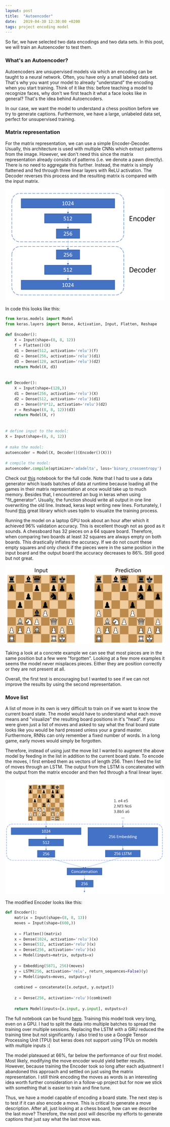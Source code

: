 ```yaml
---
layout: post
title:  "Autoencoder"
date:   2019-04-30 12:30:00 +0200
tags: project encoding model
---
```

So far, we have selected two data encodings and two data sets.
In this post, we will train an Autoencoder to test them.

### What's an Autoencoder?
Autoencoders are unsupervised models via which an encoding can be taught to a neural network.
Often, you have only a small labeled data set. That's why you want your model to already "understand" the encoding when you start training.
Think of it like this: before teaching a model to recognize faces, why don't we first teach it what a face looks like in general?
That's the idea behind Autoencoders.

In our case, we want the model to understand a chess position before we try to generate captions.
Furthermore, we have a large, unlabeled data set, perfect for unsupervised training.

### Matrix representation
For the matrix representation, we can use a simple Encoder-Decoder.
Usually, this architecture is used with multiple CNNs which extract patterns from the image. 
However, we don't need this since the matrix representation already consists of patterns (i.e. we denote a pawn directly).
There is no need to aggregate this further.
Instead, the matrix is simply flattened and fed through three linear layers with ReLU activation.
The Decoder reverses this process and the resulting matrix is compared with the input matrix.

![model architecture](../img/post_5_vis_1.PNG)

In code this looks like this:

~~~ python
from keras.models import Model
from keras.layers import Dense, Activation, Input, Flatten, Reshape

def Encoder():
    X = Input(shape=(8, 8, 12))
    f = Flatten()(X)
    d1 = Dense(512, activation='relu')(f)
    d2 = Dense(256, activation='relu')(d1)
    d3 = Dense(128, activation='relu')(d2)
    return Model(X, d3)


def Decoder():
    X = Input(shape=(128,))
    d1 = Dense(256, activation='relu')(X)
    d2 = Dense(512, activation='relu')(d1)
    d3 = Dense(8*8*12, activation='relu')(d2)
    r = Reshape((8, 8, 12))(d3)
    return Model(X, r)


# define input to the model:
X = Input(shape=(8, 8, 12))

# make the model:
autoencoder = Model(X, Decoder()(Encoder()(X)))

# compile the model:
autoencoder.compile(optimizer='adadelta', loss='binary_crossentropy')
~~~

Check out [this](https://github.com/RobinWeitzel/nn-project/blob/master/autoencoder.ipynb) notebook for the full code.
Note that I had to use a data generator which loads batches of data at runtime because loading all the games in their matrix representation at once would take up to much memory.
Besides that, I encountered an bug in keras when using "fit_generator".
Usually, the function should write all output in one line overwriting the old line.
Instead, keras kept writing new lines.
Fortunately, I found [this](https://github.com/bstriner/keras-tqdm) great library which uses tqdm to visualize the training process.

Running the model on a laptop GPU took about an hour after which it achieved 96% validation accuracy.
This is excellent though not as good as it sounds.
A chessboard has 32 pieces on a 64 square board.
Therefore, when comparing two boards at least 32 squares are always empty on both boards.
This drastically inflates the accuracy.
If we do not count these empty squares and only check if the pieces were in the same position in the input board and the output board the accuracy decreases to 86%.
Still good but not great.

![board comparison](../img/board_comp_1.PNG)

Taking a look at a concrete example we can see that most pieces are in the same position but a few were "forgotten".
Looking at a few more examples it seems the model never misplaces pieces.
Either they are position correctly or they are not present at all.

Overall, the first test is encouraging but I wanted to see if we can not improve the results by using the second representation.

### Move list
A list of move in its own is very difficult to train on if we want to know the current board state.
The model would have to understand what each move means and "visualize" the resulting board positions in it's "head".
If you were given just a list of moves and asked to say what the final board state looks like you would be hard pressed unless your a grand master.
Furthermore, RNNs can only remember a fixed number of words.
In a long game, early moves would simply be forgotten.

Therefore, instead of using just the move list I wanted to augment the above model by feeding in the list in addition to the current board state.
To encode the moves, I first embed them as vectors of length 256. Then I feed the list of moves through an LSTM.
The output from the LSTM is concatenated with the output from the matrix encoder and then fed through a final linear layer.

![model architecture](../img/post_5_vis_2.PNG)

The modified Encoder looks like this:

~~~ python
def Encoder():
    matrix = Input(shape=(8, 8, 13))
    moves = Input(shape=(600,))
    
    x = Flatten()(matrix)
    x = Dense(1024, activation='relu')(x)
    x = Dense(512, activation='relu')(x)
    x = Dense(256, activation='relu')(x)
    x = Model(inputs=matrix, outputs=x)
    
    y = Embedding(5871, 256)(moves)
    y = LSTM(256, activation='relu', return_sequences=False)(y)
    y = Model(inputs=moves, outputs=y)
    
    combined = concatenate([x.output, y.output])
    
    z = Dense(256, activation='relu')(combined)
    
    return Model(inputs=[x.input, y.input], outputs=z)
~~~

The full notebook can be found [here](https://github.com/RobinWeitzel/nn-project/blob/master/autoencoder2.ipynb).
Training this model took very long, even on a GPU.
I had to split the data into multiple batches to spread the training over multiple sessions.
Replacing the LSTM with a GRU reduced the training time but not significantly.
I also tried to use a Google Tensor Processing Unit (TPU) but keras does not support using TPUs on models with multiple inputs :(

The model plateaued at 66%, far below the performance of our first model.
Most likely, modifying the move encoder would yield better results.
However, because training the Encoder took so long after each adjustment I abandoned this approach and settled on just using the matrix representation.
I still think encoding the moves as words is an interesting idea worth further consideration in a follow-up project but for now we stick with something that is easier to train and fine tune.

Thus, we have a model capable of encoding a board state.
The next step is to test if it can also encode a move.
This is critical to generate a move description.
After all, just looking at a chess board, how can we describe the last move?
Therefore, the next post will describe my efforts to generate captions that just say what the last move was.